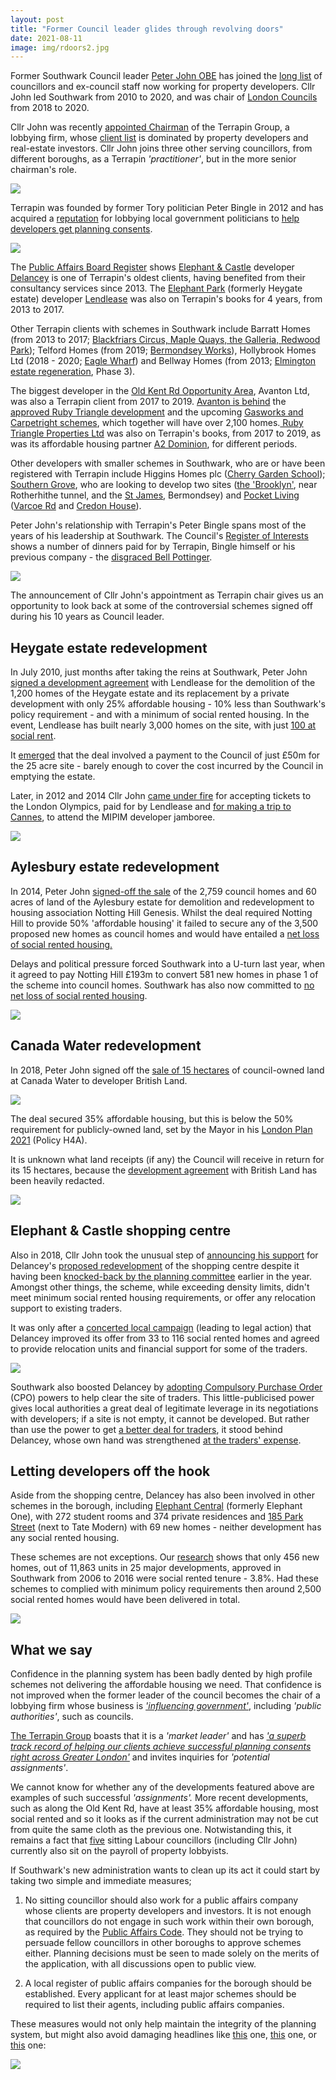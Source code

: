 ```yaml
---
layout: post
title: "Former Council leader glides through revolving doors"
date: 2021-08-11
image: img/rdoors2.jpg
---
```

Former Southwark Council leader [Peter John OBE](https://www.southwarknews.co.uk/news/exclusive-council-leader-steps-down-after-ten-years/) has joined the [long list](https://www.35percent.org/revolving-doors/) of councillors and ex-council staff now working for property developers.  Cllr John led Southwark from 2010 to 2020, and was chair of [London Councils](https://www.londoncouncils.gov.uk/) from 2018 to 2020. 

Cllr John was recently [appointed Chairman](https://www.terrapingroup.co.uk/ourPeople/17) of the Terrapin Group, a lobbying firm, whose [client list](https://www.terrapingroup.co.uk/ourClients) is dominated by property developers and real-estate investors.  Cllr John joins three other serving councillors, from different boroughs, as a Terrapin *'practitioner'*, but in the more senior chairman's role.

![](https://35percent.org/img/pjterrapin.png)

Terrapin was founded by former Tory politician Peter Bingle in 2012 and has acquired a [reputation](https://www.theguardian.com/uk-news/2018/sep/13/home-builders-lobbyist-pushed-council-leader-to-sort-and-speed-planning) for lobbying local government politicians to [help developers get planning consents](https://www.theguardian.com/uk-news/2018/sep/13/home-builders-lobbyist-pushed-council-leader-to-sort-and-speed-planning).

![](https://35percent.org/img/terrapincomp.jpg)

The [Public Affairs Board Register](https://register.prca.org.uk/register/previous-registers/) shows [Elephant & Castle](https://35percent.org/shopping-centre) developer [Delancey](https://www.35percent.org/manx-connections-the-off-shore-home-of-the-elephants-developers/) is one of Terrapin's oldest clients, having benefited from their consultancy services since 2013.  The [Elephant Park](https://www.elephantpark.co.uk/) (formerly Heygate estate) developer [Lendlease](https://www.elephantpark.co.uk/about-elephant-park/lendlease/) was also on Terrapin's books for 4 years, from 2013 to 2017. 

Other Terrapin clients with schemes in Southwark include Barratt Homes (from 2013 to 2017; [Blackfriars Circus, Maple Quays, the Galleria, Redwood Park](https://www.35percent.org/blackfriars-circus/)); Telford Homes (from 2019; [Bermondsey Works](https://www.se16.com/2287-telford-homes-rotherhithe-new-road)), Hollybrook Homes Ltd (2018 - 2020; [Eagle Wharf](https://planning.southwark.gov.uk/online-applications/applicationDetails.do?activeTab=summary&keyVal=ZZZV0LKBWR146)) and Bellway Homes (from 2013; [Elmington estate regeneration](https://www.35percent.org/elmington-regeneration/), Phase 3).

The biggest developer in the [Old Kent Rd Opportunity Area](https://www.southwark.gov.uk/planning-and-building-control/planning-policy-and-transport-policy/development-plan/area-action-plans-section/old-kent-road-aap), Avanton Ltd, was also a Terrapin client from 2017 to 2019.  [Avanton is behind](https://avanton.co.uk/project/avanton-old-kent-road/?single) the [approved Ruby Triangle development](https://planning.southwark.gov.uk/online-applications-old/applicationDetails.do?activeTab=externalDocuments&keyVal=_STHWR_DCAPR_9577483) and the upcoming [Gasworks and Carpetright schemes](https://avanton.co.uk/2019/12/03/avanton-acquires-gasholders-site-on-old-kent-road-for-230-million-mixed-use-regeneration-project/), which together will have over 2,100 homes.[ Ruby Triangle Properties Ltd](https://www.35percent.org/ruby-triangle-goes-to-committee/) was also on Terrapin's books, from 2017 to 2019, as was its affordable housing partner [A2 Dominion](https://a2dominion.co.uk/en), for different periods.

Other developers with smaller schemes in Southwark, who are or have been registered with Terrapin include Higgins Homes plc ([Cherry Garden School](https://www.southwark.gov.uk/news/2021/may/56-new-homes-to-be-built-on-ex-school-site-in-bermondsey)); [Southern Grove](https://southerngrove.co.uk/), who are looking to develop two sites ([the 'Brooklyn'](https://southerngrove.co.uk/portfolio/brooklyn-canada-water/), near Rotherhithe tunnel, and the [St James](https://southerngrove.co.uk/portfolio/st-james-bermondsey/), Bermondsey) and [Pocket Living](https://www.35percent.org/no-room-for-social-rent-at-pocket-living-on-the-old-kent-road/) ([Varcoe Rd](https://planning.southwark.gov.uk/online-applications/applicationDetails.do?keyVal=ZZZV0WKBWR623&activeTab=summary) and [Credon House](https://planning.southwark.gov.uk/online-applications/applicationDetails.do?activeTab=documents&keyVal=Q2TJM2KBKZ000)).

Peter John's relationship with Terrapin's Peter Bingle spans most of the years of his leadership at Southwark. The Council's [Register of Interests](https://moderngov.southwark.gov.uk/mgDeclarationSubmission.aspx?UID=189&HID=1954&FID=0&HPID=0) shows a number of dinners paid for by Terrapin, Bingle himself or his previous company - the [disgraced Bell Pottinger](https://www.bbc.co.uk/news/business-41245719).

![](https://southwarknotes.files.wordpress.com/2020/11/pj-bingle-1-2.jpg?w=768)

The announcement of Cllr John's appointment as Terrapin chair gives us an opportunity to look back at some of the controversial schemes signed off during his 10 years as Council leader.

## Heygate estate redevelopment

In July 2010, just months after taking the reins at Southwark, Peter John [signed a development agreement](https://www.london-se1.co.uk/news/view/4712) with Lendlease for the demolition of the 1,200 homes of the Heygate estate and its replacement by a private development with only 25% affordable housing - 10% less than Southwark's policy requirement - and with a minimum of social rented housing.  In the event, Lendlease has built nearly 3,000 homes on the site, with just [100 at social rent](https://www.35percent.org/elephant-park-final-phase-affordable-housing/).

It [emerged](https://www.35percent.org/heygate-regeneration-faq/#the-deal-with-lendlease) that the deal involved a payment to the Council of just £50m for the 25 acre site - barely enough to cover the cost incurred by the Council in emptying the estate.

Later, in 2012 and 2014 Cllr John [came under fire](http://heygatewashome.org/img/SNOlympicTickets.pdf) for accepting tickets to the London Olympics, paid for by Lendlease and [for making a trip to Cannes](https://www.theguardian.com/commentisfree/2014/oct/14/yacht-cannes-selling-homes-local-government-officials-mipim), to attend the MIPIM developer jamboree.

![](https://35percent.org/img/screenshot-2021-08-06-at-10-25-18-elephant-castle-regeneration-agreement-formally-signed.png)

## Aylesbury estate redevelopment

In 2014, Peter John [signed-off the sale](https://www.theguardian.com/uk-news/davehillblog/2014/feb/02/southwark-council-aylesbury-estate-regeneration) of the 2,759 council homes and 60 acres of land of the Aylesbury estate for demolition and redevelopment to housing association Notting Hill Genesis. Whilst the deal required Notting Hill to provide 50% 'affordable housing' it failed to secure any of the 3,500 proposed new homes as council homes and would have entailed a [net loss of social rented housing.](https://www.35percent.org/aylesbury-estate/)

Delays and political pressure forced Southwark into a U-turn last year, when it agreed to pay Notting Hill £193m to convert 581 new homes in phase 1 of the scheme into council homes.  Southwark has also now committed to [no net loss of social rented housing](https://www.southwarknews.co.uk/news/aylesbury-regen-increase-in-social-rent-housing-in-phase-2-means-all-tenants-from-later-development-stages-will-have-off-plan-homes-ready-by-2028/).

![](https://35percent.org/img/c8vumwwxcaeliyc.jpg)

## Canada Water redevelopment

In 2018, Peter John signed off the [sale of 15 hectares](https://www.room151.co.uk/151-news/southwark-joins-british-land-in-deal-for-3000-new-homes-at-canada-water/)[](https://www.room151.co.uk/151-news/southwark-joins-british-land-in-deal-for-3000-new-homes-at-canada-water/) of council-owned land at Canada Water to developer British Land.

![](https://crappistmartin.github.io/images/CanadaWaterSiteC.png)

The deal secured 35% affordable housing, but this is below the 50% requirement for publicly-owned land, set by the Mayor in his [London Plan 2021](https://www.london.gov.uk/sites/default/files/the_london_plan_2021.pdf) (Policy H4A).

It is unknown what land receipts (if any) the Council will receive in return for its 15 hectares, because the [development agreement](https://www.southwark.gov.uk/regeneration/canada-water?chapter=6&article) with British Land has been heavily redacted.

![](https://www.35percent.org/img/cwdpa.png)

## Elephant & Castle shopping centre

Also in 2018, Cllr John took the unusual step of [announcing his support](https://www.london-se1.co.uk/news/view/9599) for Delancey's [proposed redevelopment](https://www.35percent.org/shopping-centre/) of the shopping centre despite it having been [knocked-back by the planning committee](https://www.35percent.org/delancey-tries-again/) earlier in the year.  Amongst other things, the scheme, while exceeding density limits, didn't meet minimum social rented housing requirements, or offer any relocation support to existing traders.

It was only after a [concerted local campaign](https://www.35percent.org/test-blog-post/) (leading to legal action) that Delancey improved its offer from 33 to 116 social rented homes and agreed to provide relocation units and financial support for some of the traders.

![](https://35percent.org/img/screenshot-2021-08-06-at-11-50-04-interview-cllr-peter-john-southwark-labour-leader.png)

Southwark also boosted Delancey by [adopting Compulsory Purchase Order](https://www.35percent.org/shopping-centre-compulsory-purchase-order/) (CPO) powers to help clear the site of traders.  This little-publicised power gives local authorities a great deal of legitimate leverage in its negotiations with developers; if a site is not empty, it cannot be developed. But rather than use the power to get [a better deal for traders](https://www.35percent.org/shopping-centre-compulsory-purchase-order/), it stood behind Delancey, whose own hand was strengthened [at the traders' expense](https://www.35percent.org/shopping-centre-traders-expelled-by-regeneration/).

## Letting developers off the hook

Aside from the shopping centre, Delancey has also been involved in other schemes in the borough, including [Elephant Central](https://www.35percent.org/tribeca-square/) (formerly Elephant One), with 272 student rooms and 374 private residences and [185 Park Street](https://www.london-se1.co.uk/news/view/8388) (next to Tate Modern) with 69 new homes - neither development has any social rented housing.

These schemes are not exceptions.  Our [research](https://35percent.org/major-schemes) shows that only 456 new homes, out of 11,863 units in 25 major developments, approved in Southwark from 2006 to 2016  were social rented tenure - 3.8%. Had these schemes to complied with minimum policy requirements then around 2,500 social rented homes would have been delivered in total.

![](https://www.35percent.org/img/majschemes.png)

## What we say 

Confidence in the planning system has been badly dented by high profile schemes not delivering the affordable housing we need.  That confidence is not improved when the former leader of the council becomes the chair of a lobbying firm whose business is *['influencing government'](<https://www.prca.org.uk/sites/default/files/Definition of Public Affairs PDF.pdf>)*, including *'public authorities'*, such as councils.

[The Terrapin Group](https://www.terrapingroup.co.uk/) boasts that it is a *'market leader'* and has *['a superb track record of helping our clients achieve successful planning consents right across Greater London'](https://www.terrapingroup.co.uk/terrapinCommunications)* and invites inquiries for *'potential assignments'*.

We cannot know for whether any of the developments featured above are examples of such successful *'assignments'.*  More recent developments, such as along the Old Kent Rd, have at least 35% affordable housing, most social rented and so it looks as if the current administration may not be cut from quite the same cloth as the previous one. Notwistanding this, it remains a fact that [five](https://35percent.org/revolving-doors) sitting Labour councillors (including Cllr John) currently also sit on the payroll of property lobbyists.

If Southwark's new administration wants to clean up its act it could start by taking two simple and immediate measures;

1. No sitting councillor should also work for a public affairs company whose clients are property developers and investors.  It is not enough that councillors do not engage in such work within their own borough, as required by the [Public Affairs Code](<https://www.prca.org.uk/sites/default/files/Public Affairs Code February 2021 23.2.2021.pdf>). They should not be trying to persuade fellow councillors in other boroughs to approve schemes either. Planning decisions must be seen to made solely on the merits of the application, with all discussions open to public view.

2. A local register of public affairs companies for the borough should be established. Every applicant for at least major schemes should be required to list their agents, including public affairs companies.

These measures would not only help maintain the integrity of the planning system, but might also avoid damaging headlines like [this](https://www.theguardian.com/commentisfree/2014/oct/14/yacht-cannes-selling-homes-local-government-officials-mipim) one, [this](http://heygatewashome.org/img/SNOlympicTickets.pdf) one, or [this](https://crappistmartin.github.io/images/private-eye-southwark-council-developers.png) one:

![](https://crappistmartin.github.io/images/private-eye-southwark-council-developers.png)

<meta name="twitter:card" content="summary_large_image">
<meta name="twitter:site" content="@35percent_EAN">
<meta name="twitter:title" content="Former Council leader Peter John slips through revolving doors">
<meta name="twitter:description" content="Former leader (and sitting Councillor) Peter John is now chairman of lobbyist firm Terrapin, which is paid to help developers get planning permission. ">
<meta name="twitter:image" content="https://35percent.org/img/rdoors2.jpg">
